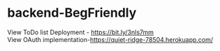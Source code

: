 # backend-BegFriendly
View ToDo list Deployment - <https://bit.ly/3nIs7mm>
<br>
View OAuth implementation-<https://quiet-ridge-78504.herokuapp.com/>
